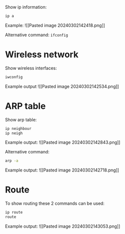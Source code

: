 Show ip information:
```bash
ip a
```

Example:
![[Pasted image 20240302142418.png]]

Alternative command: `ifconfig`

# Wireless network

Show wireless interfaces:
```bash
iwconfig
```

Example output
![[Pasted image 20240302142534.png]]

# ARP table

Show arp table:
```bash
ip neighbour
ip neigh
```

Example output:
![[Pasted image 20240302142843.png]]

Alternative command:
```bash
arp -a
```

Example output:
![[Pasted image 20240302142718.png]]
# Route

To show routing these 2 commands can be used:
```bash
ip route
route
```

Example output:
![[Pasted image 20240302143053.png]]